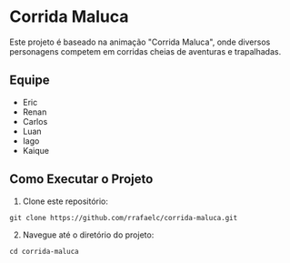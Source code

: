 # Corrida Maluca

Este projeto é baseado na animação "Corrida Maluca", onde diversos personagens competem em corridas
cheias de aventuras e trapalhadas.

## Equipe
- Eric
- Renan
- Carlos
- Luan
- Iago
- Kaique


## Como Executar o Projeto
1. Clone este repositório:
```
git clone https://github.com/rrafaelc/corrida-maluca.git
```
2. Navegue até o diretório do projeto:
```
cd corrida-maluca



